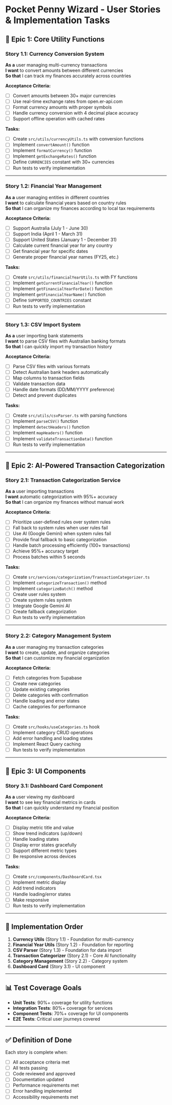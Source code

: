 # Pocket Penny Wizard - User Stories & Implementation Tasks

## 🎯 **Epic 1: Core Utility Functions**

### **Story 1.1: Currency Conversion System**
**As a** user managing multi-currency transactions  
**I want** to convert amounts between different currencies  
**So that** I can track my finances accurately across countries

**Acceptance Criteria:**
- [ ] Convert amounts between 30+ major currencies
- [ ] Use real-time exchange rates from open.er-api.com
- [ ] Format currency amounts with proper symbols
- [ ] Handle currency conversion with 4 decimal place accuracy
- [ ] Support offline operation with cached rates

**Tasks:**
- [ ] Create `src/utils/currencyUtils.ts` with conversion functions
- [ ] Implement `convertAmount()` function
- [ ] Implement `formatCurrency()` function  
- [ ] Implement `getExchangeRates()` function
- [ ] Define `CURRENCIES` constant with 30+ currencies
- [ ] Run tests to verify implementation

---

### **Story 1.2: Financial Year Management**
**As a** user managing entities in different countries  
**I want** to calculate financial years based on country rules  
**So that** I can organize my finances according to local tax requirements

**Acceptance Criteria:**
- [ ] Support Australia (July 1 - June 30)
- [ ] Support India (April 1 - March 31)  
- [ ] Support United States (January 1 - December 31)
- [ ] Calculate current financial year for any country
- [ ] Get financial year for specific dates
- [ ] Generate proper financial year names (FY25, etc.)

**Tasks:**
- [ ] Create `src/utils/financialYearUtils.ts` with FY functions
- [ ] Implement `getCurrentFinancialYear()` function
- [ ] Implement `getFinancialYearForDate()` function
- [ ] Implement `getFinancialYearName()` function
- [ ] Define `SUPPORTED_COUNTRIES` constant
- [ ] Run tests to verify implementation

---

### **Story 1.3: CSV Import System**
**As a** user importing bank statements  
**I want** to parse CSV files with Australian banking formats  
**So that** I can quickly import my transaction history

**Acceptance Criteria:**
- [ ] Parse CSV files with various formats
- [ ] Detect Australian bank headers automatically
- [ ] Map columns to transaction fields
- [ ] Validate transaction data
- [ ] Handle date formats (DD/MM/YYYY preference)
- [ ] Detect and prevent duplicates

**Tasks:**
- [ ] Create `src/utils/csvParser.ts` with parsing functions
- [ ] Implement `parseCSV()` function
- [ ] Implement `detectHeaders()` function
- [ ] Implement `mapHeaders()` function
- [ ] Implement `validateTransactionData()` function
- [ ] Run tests to verify implementation

---

## 🧠 **Epic 2: AI-Powered Transaction Categorization**

### **Story 2.1: Transaction Categorization Service**
**As a** user importing transactions  
**I want** automatic categorization with 95%+ accuracy  
**So that** I can organize my finances without manual work

**Acceptance Criteria:**
- [ ] Prioritize user-defined rules over system rules
- [ ] Fall back to system rules when user rules fail
- [ ] Use AI (Google Gemini) when system rules fail
- [ ] Provide final fallback to basic categorization
- [ ] Handle batch processing efficiently (100+ transactions)
- [ ] Achieve 95%+ accuracy target
- [ ] Process batches within 5 seconds

**Tasks:**
- [ ] Create `src/services/categorization/TransactionCategorizer.ts`
- [ ] Implement `categorizeTransaction()` method
- [ ] Implement `categorizeBatch()` method
- [ ] Create user rules system
- [ ] Create system rules system
- [ ] Integrate Google Gemini AI
- [ ] Create fallback categorization
- [ ] Run tests to verify implementation

---

### **Story 2.2: Category Management System**
**As a** user managing my transaction categories  
**I want** to create, update, and organize categories  
**So that** I can customize my financial organization

**Acceptance Criteria:**
- [ ] Fetch categories from Supabase
- [ ] Create new categories
- [ ] Update existing categories
- [ ] Delete categories with confirmation
- [ ] Handle loading and error states
- [ ] Cache categories for performance

**Tasks:**
- [ ] Create `src/hooks/useCategories.ts` hook
- [ ] Implement category CRUD operations
- [ ] Add error handling and loading states
- [ ] Implement React Query caching
- [ ] Run tests to verify implementation

---

## 🧩 **Epic 3: UI Components**

### **Story 3.1: Dashboard Card Component**
**As a** user viewing my dashboard  
**I want** to see key financial metrics in cards  
**So that** I can quickly understand my financial position

**Acceptance Criteria:**
- [ ] Display metric title and value
- [ ] Show trend indicators (up/down)
- [ ] Handle loading states
- [ ] Display error states gracefully
- [ ] Support different metric types
- [ ] Be responsive across devices

**Tasks:**
- [ ] Create `src/components/DashboardCard.tsx`
- [ ] Implement metric display
- [ ] Add trend indicators
- [ ] Handle loading/error states
- [ ] Make responsive
- [ ] Run tests to verify implementation

---

## 🚀 **Implementation Order**

1. **Currency Utils** (Story 1.1) - Foundation for multi-currency
2. **Financial Year Utils** (Story 1.2) - Foundation for reporting
3. **CSV Parser** (Story 1.3) - Foundation for data import
4. **Transaction Categorizer** (Story 2.1) - Core AI functionality
5. **Category Management** (Story 2.2) - Category system
6. **Dashboard Card** (Story 3.1) - UI component

---

## 📊 **Test Coverage Goals**

- **Unit Tests**: 90%+ coverage for utility functions
- **Integration Tests**: 80%+ coverage for services
- **Component Tests**: 70%+ coverage for UI components
- **E2E Tests**: Critical user journeys covered

---

## ✅ **Definition of Done**

Each story is complete when:
- [ ] All acceptance criteria met
- [ ] All tests passing
- [ ] Code reviewed and approved
- [ ] Documentation updated
- [ ] Performance requirements met
- [ ] Error handling implemented
- [ ] Accessibility requirements met
